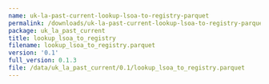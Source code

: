 ```yaml
---
name: uk-la-past-current-lookup-lsoa-to-registry-parquet
permalink: /downloads/uk-la-past-current-lookup-lsoa-to-registry-parquet/0_1
package: uk_la_past_current
title: lookup_lsoa_to_registry
filename: lookup_lsoa_to_registry.parquet
version: '0.1'
full_version: 0.1.3
file: /data/uk_la_past_current/0.1/lookup_lsoa_to_registry.parquet
---
```

